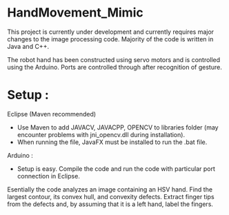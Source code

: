 # HandMovement_Mimic

This project is currently under development and currently requires major changes to the image processing code. Majority of the code is written in Java and C++. 

The robot hand has been constructed using servo motors and is controlled using the Arduino. Ports are controlled through after recognition of gesture.

# Setup : 

Eclipse (Maven recommended)
- Use Maven to add JAVACV, JAVACPP, OPENCV to libraries folder (may encounter problems with jni_opencv.dll during installation).
- When running the file, JavaFX must be installed to run the .bat file.

Arduino : 
- Setup is easy. Compile the code and run the code with particular port connection in Eclipse.

Esentially the code analyzes an image containing an HSV hand. Find the largest contour, its convex hull, and convexity defects. Extract finger tips from the defects and, by assuming that it is a left hand, label the fingers.


